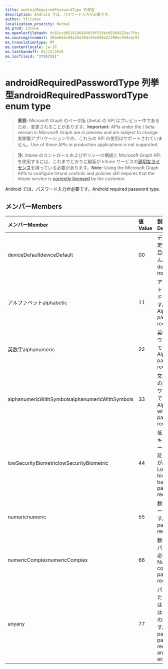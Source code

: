 ```yaml
---
title: androidRequiredPasswordType 列挙型
description: Android では、パスワード入力が必要です。
author: tfitzmac
localization_priority: Normal
ms.prod: intune
ms.openlocfilehash: dc82ccd0519196495839f533dc09264525ac7fec
ms.sourcegitcommit: 36be044c89a19af84c93e586e22200ec919e4c9f
ms.translationtype: MT
ms.contentlocale: ja-JP
ms.lasthandoff: 01/12/2019
ms.locfileid: "27957551"
---
```

# <a name="androidrequiredpasswordtype-enum-type"></a><span data-ttu-id="4fcc8-103">androidRequiredPasswordType 列挙型</span><span class="sxs-lookup"><span data-stu-id="4fcc8-103">androidRequiredPasswordType enum type</span></span>

> <span data-ttu-id="4fcc8-104">**重要:** Microsoft Graph のベータ版 (/beta) の API はプレビュー中であるため、変更されることがあります。</span><span class="sxs-lookup"><span data-stu-id="4fcc8-104">**Important:** APIs under the / beta version in Microsoft Graph are in preview and are subject to change.</span></span> <span data-ttu-id="4fcc8-105">実稼働アプリケーションでの、これらの API の使用はサポートされていません。</span><span class="sxs-lookup"><span data-stu-id="4fcc8-105">Use of these APIs in production applications is not supported.</span></span>

> <span data-ttu-id="4fcc8-106">**注:** Intune のコントロールおよびポリシーの構成に Microsoft Graph API を使用するには、これまでどおりに顧客が Intune サービスの[適切なライセンス](https://go.microsoft.com/fwlink/?linkid=839381)を持っている必要があります。</span><span class="sxs-lookup"><span data-stu-id="4fcc8-106">**Note:** Using the Microsoft Graph APIs to configure Intune controls and policies still requires that the Intune service is [correctly licensed](https://go.microsoft.com/fwlink/?linkid=839381) by the customer.</span></span>

<span data-ttu-id="4fcc8-107">Android では、パスワード入力が必要です。</span><span class="sxs-lookup"><span data-stu-id="4fcc8-107">Android required password type.</span></span>
## <a name="members"></a><span data-ttu-id="4fcc8-108">メンバー</span><span class="sxs-lookup"><span data-stu-id="4fcc8-108">Members</span></span>
|<span data-ttu-id="4fcc8-109">メンバー</span><span class="sxs-lookup"><span data-stu-id="4fcc8-109">Member</span></span>|<span data-ttu-id="4fcc8-110">値</span><span class="sxs-lookup"><span data-stu-id="4fcc8-110">Value</span></span>|<span data-ttu-id="4fcc8-111">説明</span><span class="sxs-lookup"><span data-stu-id="4fcc8-111">Description</span></span>|
|:---|:---|:---|
|<span data-ttu-id="4fcc8-112">deviceDefault</span><span class="sxs-lookup"><span data-stu-id="4fcc8-112">deviceDefault</span></span>|<span data-ttu-id="4fcc8-113">0</span><span class="sxs-lookup"><span data-stu-id="4fcc8-113">0</span></span>|<span data-ttu-id="4fcc8-114">デバイスの既定値でことを目的しません。</span><span class="sxs-lookup"><span data-stu-id="4fcc8-114">Device default value, no intent.</span></span>|
|<span data-ttu-id="4fcc8-115">アルファベット</span><span class="sxs-lookup"><span data-stu-id="4fcc8-115">alphabetic</span></span>|<span data-ttu-id="4fcc8-116">1</span><span class="sxs-lookup"><span data-stu-id="4fcc8-116">1</span></span>|<span data-ttu-id="4fcc8-117">アルファベットのパスワードが必要です。</span><span class="sxs-lookup"><span data-stu-id="4fcc8-117">Alphabetic password required.</span></span>|
|<span data-ttu-id="4fcc8-118">英数字</span><span class="sxs-lookup"><span data-stu-id="4fcc8-118">alphanumeric</span></span>|<span data-ttu-id="4fcc8-119">2</span><span class="sxs-lookup"><span data-stu-id="4fcc8-119">2</span></span>|<span data-ttu-id="4fcc8-120">英数字のパスワードが必要です。</span><span class="sxs-lookup"><span data-stu-id="4fcc8-120">Alphanumeric password required.</span></span>|
|<span data-ttu-id="4fcc8-121">alphanumericWithSymbols</span><span class="sxs-lookup"><span data-stu-id="4fcc8-121">alphanumericWithSymbols</span></span>|<span data-ttu-id="4fcc8-122">3</span><span class="sxs-lookup"><span data-stu-id="4fcc8-122">3</span></span>|<span data-ttu-id="4fcc8-123">文字の英数字の記号のパスワードが必要です。</span><span class="sxs-lookup"><span data-stu-id="4fcc8-123">Alphanumeric with symbols password required.</span></span>|
|<span data-ttu-id="4fcc8-124">lowSecurityBiometric</span><span class="sxs-lookup"><span data-stu-id="4fcc8-124">lowSecurityBiometric</span></span>|<span data-ttu-id="4fcc8-125">4</span><span class="sxs-lookup"><span data-stu-id="4fcc8-125">4</span></span>|<span data-ttu-id="4fcc8-126">低レベルのセキュリティ ベースの生体認証パスワードが必要です。</span><span class="sxs-lookup"><span data-stu-id="4fcc8-126">Low security biometrics based password required.</span></span>|
|<span data-ttu-id="4fcc8-127">numeric</span><span class="sxs-lookup"><span data-stu-id="4fcc8-127">numeric</span></span>|<span data-ttu-id="4fcc8-128">5</span><span class="sxs-lookup"><span data-stu-id="4fcc8-128">5</span></span>|<span data-ttu-id="4fcc8-129">数字のパスワードが必要です。</span><span class="sxs-lookup"><span data-stu-id="4fcc8-129">Numeric password required.</span></span>|
|<span data-ttu-id="4fcc8-130">numericComplex</span><span class="sxs-lookup"><span data-stu-id="4fcc8-130">numericComplex</span></span>|<span data-ttu-id="4fcc8-131">6</span><span class="sxs-lookup"><span data-stu-id="4fcc8-131">6</span></span>|<span data-ttu-id="4fcc8-132">数値の複雑なパスワードが必要です。</span><span class="sxs-lookup"><span data-stu-id="4fcc8-132">Numeric complex password required.</span></span>|
|<span data-ttu-id="4fcc8-133">any</span><span class="sxs-lookup"><span data-stu-id="4fcc8-133">any</span></span>|<span data-ttu-id="4fcc8-134">7</span><span class="sxs-lookup"><span data-stu-id="4fcc8-134">7</span></span>|<span data-ttu-id="4fcc8-135">パスワードまたはパターンは、必須では、いずれかの許容可能です。</span><span class="sxs-lookup"><span data-stu-id="4fcc8-135">A password or pattern is required, and any is acceptable.</span></span>|





